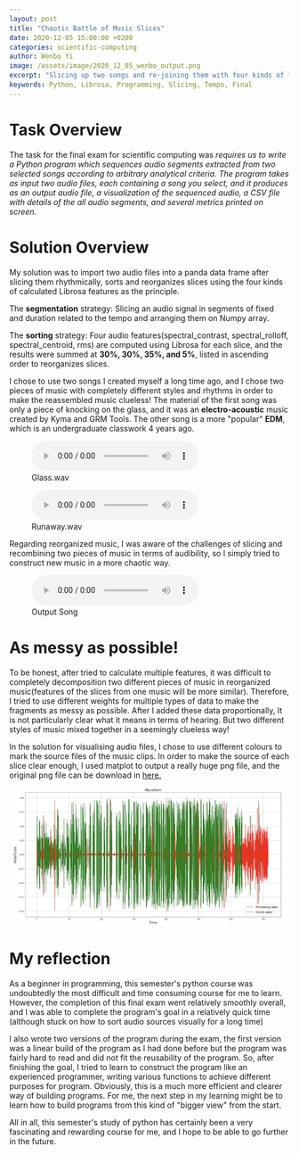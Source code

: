 ```yaml
---
layout: post
title: "Chaotic Battle of Music Slices"
date: 2020-12-05 15:00:00 +0200
categories: scientific-computing
author: Wenbo Yi
image: /assets/image/2020_12_05_wenbo_output.png
excerpt: "Slicing up two songs and re-joining them with four kinds of features."
keywords: Python, Librosa, Programming, Slicing, Tempo, Final
---
```


# Task Overview

The task for the final exam for scientific computing was 
*requires us to write a Python program which sequences audio segments extracted from two selected songs according to arbitrary analytical criteria. The program takes as input two audio files, each containing a song you select, and it produces as an output audio file, a visualization of the sequenced audio, a CSV file with details of the all audio segments, and several metrics printed on screen.*

# Solution Overview

My solution was to import two audio files into a panda data frame after slicing them rhythmically, sorts and reorganizes slices using the four kinds of calculated Librosa features as the principle.

The **segmentation** strategy: Slicing an audio signal in segments of fixed and duration related to the tempo and arranging them on Numpy array.

The **sorting** strategy: Four audio features(spectral_contrast, spectral_rolloff, spectral_centroid, rms) are computed using Librosa for each slice, and the results were summed at **30%, 30%, 35%, and 5%**, listed in ascending order to reorganizes slices.

I chose to use two songs I created myself a long time ago, and I chose two pieces of music with completely different styles and rhythms in order to make the reassembled music clueless! The material of the first song was only a piece of knocking on the glass, and it was an **electro-acoustic** music created by Kyma and GRM Tools. The other song is a more "popular" **EDM**, which is an undergraduate classwork 4 years ago.

<figure style="float: none">
  <audio controls>
    <source src="https://drive.google.com/uc?&id=1jIBIbbmT4Ga29HBsc5IXOD4eYYyk_AY8" type="audio/mpeg">
    Glass.Wav
  </audio>
  <figcaption>Glass.wav</figcaption>
</figure>


<figure style="float: none">
  <audio controls>
    <source src="https://drive.google.com/uc?&id=1Z-o_YJHEFETehkJ_P34MQzS7CyZyOJzj" type="audio/mpeg">
    Runaway.Wav
  </audio>
  <figcaption>Runaway.wav</figcaption>
</figure>


Regarding reorganized music, I was aware of the challenges of slicing and recombining two pieces of music in terms of audibility, so I simply tried to construct new music in a more chaotic way.

<figure style="float: none">
  <audio controls>
    <source src="https://drive.google.com/uc?&id=1zpSuOwVulifcoo8Xc9w8FM0NTLGVoYBt" type="audio/mpeg">
    Output Song
  </audio>
  <figcaption>Output Song</figcaption>
</figure>



# As messy as possible!

To be honest, after tried to calculate multiple features, it was difficult to completely decomposition two different pieces of music in reorganized music(features of the slices from one music will be more similar). Therefore, I tried to use different weights for multiple types of data to make the fragments as messy as possible. After I added these data proportionally, It is not particularly clear what it means in terms of hearing. But two different styles of music mixed together in a seemingly clueless way!


In the solution for visualising audio files, I chose to use different colours to mark the source files of the music clips. In order to make the source of each slice clear enough, I used matplot to output a really huge png file, and the original png file can be download in [here.](https://drive.google.com/file/d/1DMow5CugjPWK7O16HlZoOOP1uFKo-gcT/view?usp=sharing])



![Slicing Audio Output](/assets/image/2020_12_05_wenbo_output.png)

# My reflection

As a beginner in programming, this semester's python course was undoubtedly the most difficult and time consuming course for me to learn. However, the completion of this final exam went relatively smoothly overall, and I was able to complete the program's goal in a relatively quick time (although stuck on how to sort audio sources visually for a long time)

I also wrote two versions of the program during the exam, the first version was a linear build of the program as I had done before but the program was fairly hard to read and did not fit the reusability of the program. So, after finishing the goal, I tried to learn to construct the program like an experienced programmer, writing various functions to achieve different purposes for program. Obviously, this is a much more efficient and clearer way of building programs. For me, the next step in my learning might be to learn how to build programs from this kind of "bigger view" from the start.

All in all, this semester's study of python has certainly been a very fascinating and rewarding course for me, and I hope to be able to go further in the future.
